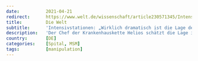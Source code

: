 ```yaml
---
date:          2021-04-21
redirect:      https://www.welt.de/wissenschaft/article230571345/Intensivstationen-Wirklich-dramatisch-ist-die-Lage-derzeit-nicht.html
title:         Die Welt
subtitle:      'Intensivstationen: „Wirklich dramatisch ist die Lage derzeit nicht“'
description:   'Der Chef der Krankenhauskette Helios schätzt die Lage in den Krankenhäusern aktuell als nicht dramatisch ein. Es habe schon immer volle Intensivstationen gegeben. Er ist dagegen, den Leuten „zusätzliche Angst zu machen“.'
country:       [DE]
categories:    [Spital, MSM]
tags:          [manipulation]
---
```

